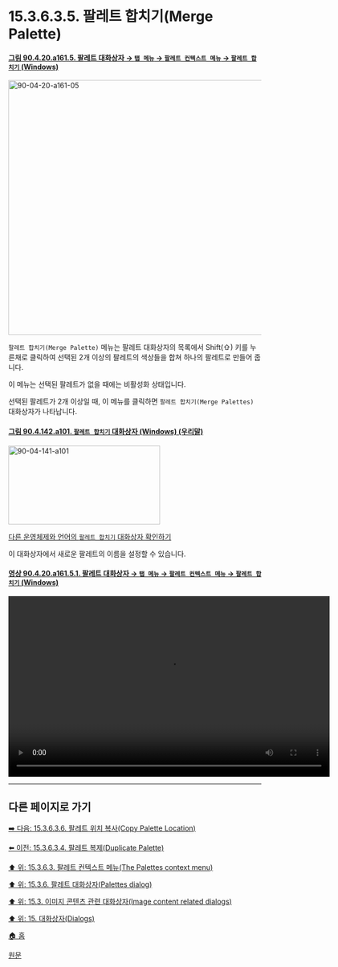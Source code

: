 # 15.3.6.3.5. 팔레트 합치기(Merge Palette)

<a id="90-04-20-a161-05"></a>

#### [그림 90.4.20.a161.5. 팔레트 대화상자 → `탭 메뉴` → `팔레트 컨텍스트 메뉴` → `팔레트 합치기` (Windows)](./90-04-0020-palette.md#90-04-20-a161-05)
<img width="870" height="508" alt="90-04-20-a161-05" src="https://github.com/user-attachments/assets/13463e86-6c2e-461b-a97d-a4b2db9e0755" />

`팔레트 합치기(Merge Palette)` 메뉴는 팔레트 대화상자의 목록에서 Shift(⇧) 키를 누른채로 클릭하여 선택된 2개 이상의 팔레트의 색상들을 합쳐 하나의 팔레트로 만들어 줍니다.

이 메뉴는 선택된 팔레트가 없을 때에는 비활성화 상태입니다.

선택된 팔레트가 2개 이상일 때, 이 메뉴를 클릭하면 `팔레트 합치기(Merge Palettes)` 대화상자가 나타납니다.

<a id="90-04-141-a101"></a>

#### [그림 90.4.142.a101. `팔레트 합치기` 대화상자 (Windows) (우리말)](./90-04-0142-merge_palettes.md#90-04-141-a101)
<img width="302" height="157" alt="90-04-141-a101" src="https://github.com/user-attachments/assets/793c7d83-f01b-44ab-af89-c40b48c26b23" />

[다른 운영체제와 언어의 `팔레트 합치기` 대화상자 확인하기](./90-04-0142-merge_palettes.md#90-04-141-a102)

이 대화상자에서 새로운 팔레트의 이름을 설정할 수 있습니다.

<a id="90-04-20-a161-05-01"></a>

#### [영상 90.4.20.a161.5.1. 팔레트 대화상자 → `탭 메뉴` → `팔레트 컨텍스트 메뉴` → `팔레트 합치기` (Windows)](./90-04-0020-palette.md#90-04-20-a161-05-01)
<video controls="controls" width="640" height="360" src="https://github.com/user-attachments/assets/f47c73f4-bccd-4f52-9bbd-d462700866ad"></video>

<a comment="TODO 원문에서는 해당 기능이 아직 구현되지 않았다고 나와있습니다. 하지만 실제로는 동작합니다."></a>

***

## 다른 페이지로 가기

[➡️ 다음: 15.3.6.3.6. 팔레트 위치 복사(Copy Palette Location)](./15-03-06-03-06-copy_palette_location.md)

[⬅️ 이전: 15.3.6.3.4. 팔레트 복제(Duplicate Palette)](./15-03-06-03-04-duplicate_palette.md)

[⬆️ 위: 15.3.6.3. 팔레트 컨텍스트 메뉴(The Palettes context menu)](./15-03-06-03-00-the_palettes_context_menu.md)

[⬆️ 위: 15.3.6. 팔레트 대화상자(Palettes dialog)](./15-03-06-00-palettes-dialog.md)

[⬆️ 위: 15.3. 이미지 콘텐츠 관련 대화상자(Image content related dialogs)](./15-03-00-image-content-related-dialogs.md)

[⬆️ 위: 15. 대화상자(Dialogs)](./15-00-dialogs.md)

[🏠 홈](./00-home.md)

[원문](https://docs.gimp.org/2.10/ko/gimp-palette-dialog.html#gimp-concepts-palettes-menu)